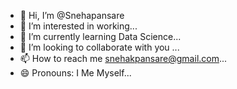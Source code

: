 - 👋 Hi, I’m @Snehapansare
- 👀 I’m interested in working...
- 🌱 I’m currently learning Data Science...
- 💞️ I’m looking to collaborate with you ...
- 📫 How to reach me snehakpansare@gmail.com...
- 😄 Pronouns: I Me Myself...


<!---
Snehapansare3398/Snehapansare3398 is a ✨ special ✨ repository because its `README.md` (this file) appears on your GitHub profile.
You can click the Preview link to take a look at your changes.
--->
